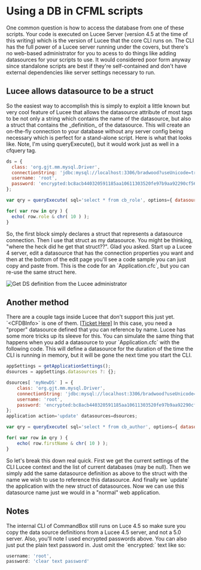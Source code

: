 # Using a DB in CFML scripts

One common question is how to access the database from one of these scripts. Your code is executed on Lucee Server (version 4.5 at the time of this writing) which is the version of Lucee that the core CLI runs on. The CLI has the full power of a Lucee server running under the covers, but there's no web-based administrator for you to acess to do things like adding datasources for your scripts to use. It would considered poor form anyway since standalone scripts are best if they're self-contained and don't have external dependencies like server settings necessary to run.

## Lucee allows datasource to be a struct

So the easiest way to accomplish this is simply to exploit a little known but very cool feature of Lucee that allows the datasource attribute of most tags to be not only a string which contains the name of the datasource, but also a struct that contains the \_definition\_ of the datasource. This will create an on-the-fly connection to your database without any server config being necessary which is perfect for a stand-alone script. Here is what that looks like. Note, I'm using queryExecute(), but it would work just as well in a cfquery tag.

```javascript
ds = {
  class: 'org.gjt.mm.mysql.Driver',
  connectionString: 'jdbc:mysql://localhost:3306/bradwood?useUnicode=true&characterEncoding=UTF-8&useLegacyDatetimeCode=true',
  username: 'root',
  password: 'encrypted:bc8acb440320591185aa10611303520fe97b9aa92290cf56c43f0f9f0992d88ba92923e215d5dfd98e632a27c0cceec1091d152cbcf5c31d'
};

var qry = queryExecute( sql='select * from cb_role', options={ datasource : ds } );

for( var row in qry ) {
  echo( row.role & chr( 10 ) );
}
```

So, the first block simply declares a struct that represents a datasource connection. Then I use that struct as my datasource. You might be thinking, "where the heck did he get that struct??". Glad you asked. Start up a Lucee 4 server, edit a datasource that has the connection properties you want and then at the bottom of the edit page you'll see a code sample you can just copy and paste from. This is the code for an \`Application.cfc\`, but you can re-use the same struct here.

![Get DS definition from the Lucee administrator](https://www.ortussolutions.com/__media/datasource-lucee-definition.png)

## Another method

There are a couple tags inside Lucee that don't support this just yet. \`\<CFDBInfo>\` is one of them. \[[Ticket Here\]](https://luceeserver.atlassian.net/browse/LDEV-1026) In this case, you need a "proper" datasource defined that you can reference by name. Lucee has some more tricks up its sleeve for this. You can simulate the same thing that happens when you add a datasource to your \`Application.cfc\` with the following code. This will define a datasource for the duration of the time the CLI is running in memory, but it will be gone the next time you start the CLI.

```javascript
appSettings = getApplicationSettings();
dsources = appSettings.datasources ?: {};

dsources[ 'myNewDS' ] = {
    class: 'org.gjt.mm.mysql.Driver',
    connectionString: 'jdbc:mysql://localhost:3306/bradwood?useUnicode=true&characterEncoding=UTF-8&useLegacyDatetimeCode=true',
    username: 'root',
    password: 'encrypted:bc8acb440320591185aa10611303520fe97b9aa92290cf56c43f0f9f0992d88ba92923e215d5dfd98e632a27c0cceec1091d152cbcf5c31d'
};
application action='update' datasources=dsources;

var qry = queryExecute( sql='select * from cb_author', options={ datasource : 'myNewDS' } );

for( var row in qry ) {
    echo( row.firstName & chr( 10 ) );
}
```

So let's break this down real quick. First we get the current settings of the CLI Lucee context and the list of current databases (may be null). Then we simply add the same datasource definition as above to the struct with the name we wish to use to reference this datasource. And finally we \`update\` the application with the new struct of datasources. Now we can use this datasource name just we would in a "normal" web application.

## Notes

The internal CLI of CommandBox still runs on Luce 4.5 so make sure you copy the data source definitions from a Lucee 4.5 server, and not a 5.0 server. Also, you'll note I used encrypted passwords above. You can also just put the plain text password in. Just omit the \`encrypted:\` text like so:

```javascript
username: 'root',
password: 'clear text password'
```
